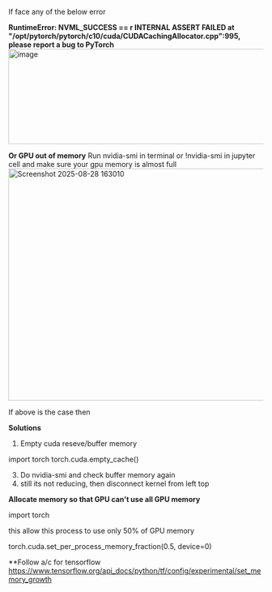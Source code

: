 If face any of the below error

**RuntimeError: NVML_SUCCESS == r INTERNAL ASSERT FAILED at "/opt/pytorch/pytorch/c10/cuda/CUDACachingAllocator.cpp":995, please report a bug to PyTorch**
<img width="1118" height="188" alt="image" src="https://github.com/user-attachments/assets/bf696c39-19a2-4502-a13d-9744abc57c73" />

**Or GPU out of memory**
Run nvidia-smi in terminal or !nvidia-smi in jupyter cell and make sure your gpu memory is almost full 
<img width="653" height="458" alt="Screenshot 2025-08-28 163010" src="https://github.com/user-attachments/assets/be392dd7-a509-4ec8-be5d-7e52b8fc8338" />

If above is the case then 

**Solutions**

1) Empty cuda reseve/buffer memory
   
import torch
torch.cuda.empty_cache()  

3) Do nvidia-smi and check buffer memory again
4) still its not reducing, then disconnect kernel from left top

**Allocate memory so that GPU can't use all GPU memory**

import torch

this allow this process to use only 50% of GPU memory

torch.cuda.set_per_process_memory_fraction(0.5, device=0)

**Follow a/c for tensorflow
https://www.tensorflow.org/api_docs/python/tf/config/experimental/set_memory_growth

